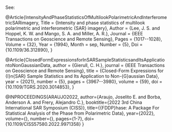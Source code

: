 See:

@Article{IntensityAndPhaseStatisticsOfMultilookPolarimetricAndInterferometricSARimagery,
Title  = {Intensity and phase statistics of multilook polarimetric and interferometric {SAR} imagery},
Author  = {Lee, J. S. and Hoppel, K. W. and Mango, S. A. and Miller, A. R.},
Journal  = {IEEE Transactions on Geoscience and Remote Sensing},
Pages  = {1017--1028},
Volume = {32},
Year = {1994},
Month  = sep,
Number = {5},
Doi  = {10.1109/36.312890},
}

@Article{ClosedFormExpressionsforInSARSampleStatisticsandItsApplicationtoNonGaussianData,
  author  = {Gierull, C. H.},
  journal = {IEEE Transactions on Geoscience and Remote Sensing},
  title   = {Closed-Form Expressions for {I}n{SAR} Sample Statistics and Its Application to Non-{G}aussian Data},
  year    = {2021},
  number  = {5},
  pages   = {3967--3980},
  volume  = {59},
  doi     = {10.1109/TGRS.2020.3014853},
}

@INPROCEEDINGS{ARAUJO2022,
  author={Araujo, Joselito E. and Borba, Anderson A. and Frery, Alejandro C.},
  booktitle={2022 3rd China International SAR Symposium (CISS)}, 
  title={{FDDP}hase: A Package For Statistical Analysis of the Phase from Polarimetric Data}, 
  year={2022},
  volume={},
  number={},
  pages={1-7},
  doi={10.1109/CISS57580.2022.9971358}
}
